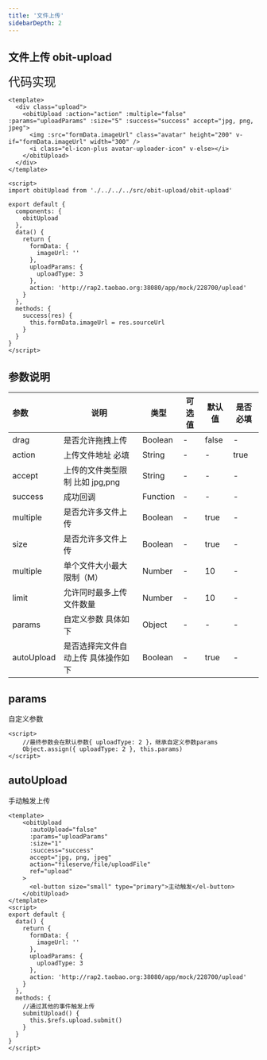 ```yaml
---
title: '文件上传'
sidebarDepth: 2
---
```

##  文件上传 obit-upload
<ClientOnly>
  <obit-upload />
</ClientOnly>


<font size=5>代码实现</font>
```vue
<template>
  <div class="upload">
    <obitUpload :action="action" :multiple="false" :params="uploadParams" :size="5" :success="success" accept="jpg, png, jpeg">
      <img :src="formData.imageUrl" class="avatar" height="200" v-if="formData.imageUrl" width="300" />
      <i class="el-icon-plus avatar-uploader-icon" v-else></i>
    </obitUpload>
  </div>
</template>

<script>
import obitUpload from './../../../src/obit-upload/obit-upload'

export default {
  components: {
    obitUpload
  },
  data() {
    return {
      formData: {
        imageUrl: ''
      },
      uploadParams: {
        uploadType: 3
      },
      action: 'http://rap2.taobao.org:38080/app/mock/228700/upload'
    }
  },
  methods: {
    success(res) {
      this.formData.imageUrl = res.sourceUrl
    }
  }
}
</script>

```

##  参数说明

| 参数| 说明 | 类型 | 可选值 | 默认值 | 是否必填 |
| :------ | ------ | ------ | ------ | ------ | ------ |
| drag | 是否允许拖拽上传 | Boolean |- | false | - |
| action | 上传文件地址 必填  | String |- | - | true |
| accept | 上传的文件类型限制 比如  jpg,png | String |- | - | - |
| success | 成功回调  | Function |- | - | - |
| multiple | 是否允许多文件上传  | Boolean |- | true | - |
| size | 是否允许多文件上传  | Boolean |- | true | - |
| multiple | 单个文件大小最大限制（M）  | Number |- | 10 | - |
| limit | 允许同时最多上传文件数量  | Number |- | 10 | - |
| params | 自定义参数 具体如下  | Object |- | - | - |
| autoUpload | 是否选择完文件自动上传 具体操作如下  | Boolean |- | true | - |

##  params
自定义参数
```vue
<script>
    //最终参数会在默认参数{ uploadType: 2 }，继承自定义参数params
    Object.assign({ uploadType: 2 }, this.params)
</script>

```

##  autoUpload
手动触发上传
```vue
<template>
    <obitUpload
      :autoUpload="false"
      :params="uploadParams"
      :size="1"
      :success="success"
      accept="jpg, png, jpeg"
      action="fileserve/file/uploadFile"
      ref="upload"
    >
      <el-button size="small" type="primary">主动触发</el-button>
    </obitUpload>
</template>
<script>
export default {
  data() {
    return {
      formData: {
        imageUrl: ''
      },
      uploadParams: {
        uploadType: 3
      },
      action: 'http://rap2.taobao.org:38080/app/mock/228700/upload'
    }
  },
  methods: {
    //通过其他的事件触发上传
    submitUpload() {
      this.$refs.upload.submit()
    }
  }
}
</script>


```
<ClientOnly>
  <obit-gif/>
</ClientOnly>
